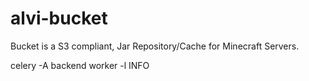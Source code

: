 # alvi-bucket
Bucket is a S3 compliant, Jar Repository/Cache for Minecraft Servers.

celery -A backend worker -l INFO